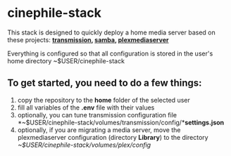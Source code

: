 # cinephile-stack
This stack is designed to quickly deploy a home media server based on these projects:
**[transmission](https://github.com/linuxserver/docker-transmission), [samba](https://github.com/dperson/samba), [plexmediaserver](https://github.com/plexinc/pms-docker)**

Everything is configured so that all configuration is stored in the user's home directory ~$USER/cinephile-stack

## To get started, you need to do a few things:

1. copy the repository to the **home** folder of the selected user
2. fill all variables of the **.env** file with their values
3. optionally, you can tune transmission configuration file *~$USER/cinephile-stack/volumes/transmission/config/***settings.json**
4. optionally, if you are migrating a media server, move the plexmediaserver configuration (directory **Library**) to the directory *~$USER/cinephile-stack/volumes/plex/config*
